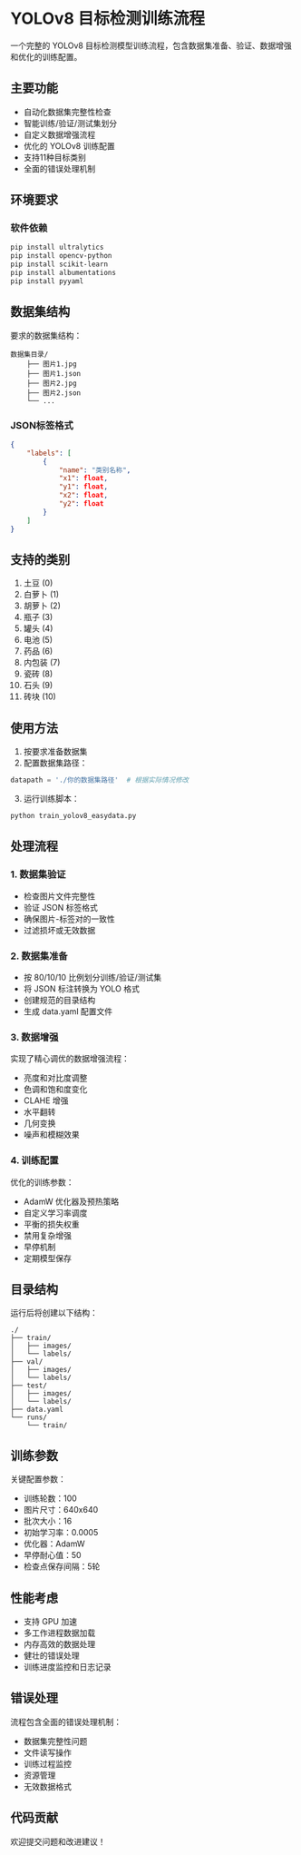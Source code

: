 # YOLOv8 目标检测训练流程

一个完整的 YOLOv8 目标检测模型训练流程，包含数据集准备、验证、数据增强和优化的训练配置。

## 主要功能

- 自动化数据集完整性检查
- 智能训练/验证/测试集划分
- 自定义数据增强流程
- 优化的 YOLOv8 训练配置
- 支持11种目标类别
- 全面的错误处理机制

## 环境要求

### 软件依赖

```bash
pip install ultralytics
pip install opencv-python
pip install scikit-learn
pip install albumentations
pip install pyyaml
```

## 数据集结构

要求的数据集结构：
```
数据集目录/
    ├── 图片1.jpg
    ├── 图片1.json
    ├── 图片2.jpg
    ├── 图片2.json
    └── ...
```

### JSON标签格式
```json
{
    "labels": [
        {
            "name": "类别名称",
            "x1": float,
            "y1": float,
            "x2": float,
            "y2": float
        }
    ]
}
```

## 支持的类别

1. 土豆 (0)
2. 白萝卜 (1)
3. 胡萝卜 (2)
4. 瓶子 (3)
5. 罐头 (4)
6. 电池 (5)
7. 药品 (6)
8. 内包装 (7)
9. 瓷砖 (8)
10. 石头 (9)
11. 砖块 (10)

## 使用方法

1. 按要求准备数据集
2. 配置数据集路径：
```python
datapath = './你的数据集路径'  # 根据实际情况修改
```
3. 运行训练脚本：
```bash
python train_yolov8_easydata.py
```

## 处理流程

### 1. 数据集验证
- 检查图片文件完整性
- 验证 JSON 标签格式
- 确保图片-标签对的一致性
- 过滤损坏或无效数据

### 2. 数据集准备
- 按 80/10/10 比例划分训练/验证/测试集
- 将 JSON 标注转换为 YOLO 格式
- 创建规范的目录结构
- 生成 data.yaml 配置文件

### 3. 数据增强
实现了精心调优的数据增强流程：
- 亮度和对比度调整
- 色调和饱和度变化
- CLAHE 增强
- 水平翻转
- 几何变换
- 噪声和模糊效果

### 4. 训练配置
优化的训练参数：
- AdamW 优化器及预热策略
- 自定义学习率调度
- 平衡的损失权重
- 禁用复杂增强
- 早停机制
- 定期模型保存

## 目录结构

运行后将创建以下结构：
```
./
├── train/
│   ├── images/
│   └── labels/
├── val/
│   ├── images/
│   └── labels/
├── test/
│   ├── images/
│   └── labels/
├── data.yaml
└── runs/
    └── train/
```

## 训练参数

关键配置参数：
- 训练轮数：100
- 图片尺寸：640x640
- 批次大小：16
- 初始学习率：0.0005
- 优化器：AdamW
- 早停耐心值：50
- 检查点保存间隔：5轮

## 性能考虑

- 支持 GPU 加速
- 多工作进程数据加载
- 内存高效的数据处理
- 健壮的错误处理
- 训练进度监控和日志记录

## 错误处理

流程包含全面的错误处理机制：
- 数据集完整性问题
- 文件读写操作
- 训练过程监控
- 资源管理
- 无效数据格式

## 代码贡献

欢迎提交问题和改进建议！
